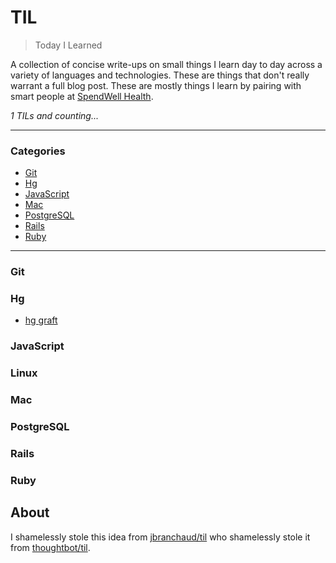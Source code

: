 # TIL

> Today I Learned

A collection of concise write-ups on small things I learn day to day across a
variety of languages and technologies. These are things that don't really
warrant a full blog post. These are mostly things I learn by pairing with
smart people at [SpendWell Health](https://www.spendwellhealth.com/).

_1 TILs and counting..._

---

### Categories

* [Git](#git)
* [Hg](#hg)
* [JavaScript](#javascript)
* [Mac](#mac)
* [PostgreSQL](#postgresql)
* [Rails](#rails)
* [Ruby](#ruby)

---

### Git

### Hg

- [hg graft](hg/hg_graft.md)

### JavaScript

### Linux

### Mac

### PostgreSQL

### Rails

### Ruby


## About

I shamelessly stole this idea from [jbranchaud/til](https://github.com/jbranchaud/til) who shamelessly stole it from
[thoughtbot/til](https://github.com/thoughtbot/til).
